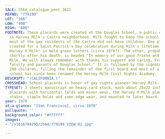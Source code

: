 ```yaml
---
SALE: 2564_catalogue_pent_2021
REFNO: "779199"
LOT: "166"
LOW: "400"
HIGH: "600"
FOOTNOTE: These placards were created at the Douglas School, a public elementary school
  in Harvey Milk's Castro neighborhood. Milk fought to keep the school open although
  most of the gay residents of the Castro did not have children. One placard, presumably
  created for a Saint Patrick's Day celebration during Milk's lifetime, reads "Supervisor
  Harvey O'Milk" in bold green letters (circa 1978?). The other, probably created
  shortly after his death, is headed "In memory of our good friend and neighbor, Harvey
  Milk. We will always remember with thanks his support and caring. From the children,
  faculty and parents of Douglas School." It is followed by the signatures of approximately
  200 children, filling the remainder of the first board and most of a second. The
  school has since been renamed the Harvey Milk Civil Rights Academy.
DESCRIPT: "(CALIFORNIA.)"
CROSSHEAD: School placards in honor of gay rights pioneer Harvey Milk.
TYPESET: 3 sheets manuscript on heavy card stock, each about 28x22 inches; the memorial
  placards with horizontal folds and minor wear, the Harvey O'Milk placard with tape
  stains, staple holes and some edge wear, and mounted to later board.
year: 1978
at-a-glance: "[San Francisco], circa 1978"
pullquote: ''
background_color: "#ffffff"
images:
- "/v1616784295/2564/779199_VIEW_02.jpg"

---
```

